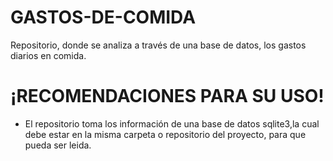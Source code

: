 # GASTOS-DE-COMIDA
Repositorio, donde se analiza a través de una base de datos, los gastos diarios en comida.

# ¡RECOMENDACIONES PARA SU USO!

- El repositorio toma los información de una base de datos sqlite3,la cual debe estar en la misma carpeta o repositorio del proyecto, para que pueda ser leida.
